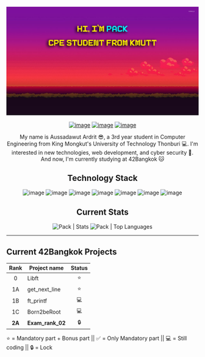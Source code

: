 ![alt text](Thumbnails/MyBackground.png)

<div align="center">

[![image](https://img.shields.io/badge/Facebook-1877F2?style=for-the-badge&logo=facebook&logoColor=white)](https://www.facebook.com/pack.packrock/) [![image](https://img.shields.io/badge/Instagram-E4405F?style=for-the-badge&logo=instagram&logoColor=white)](https://www.instagram.com/pack_hub/) [![image](https://img.shields.io/badge/Discord-5865F2?style=for-the-badge&logo=discord&logoColor=white)](https://discordapp.com/users/318047237533859840)

</div>

<p align=center>
My name is Aussadawut Ardrit 😎, a 3rd year student in Computer Engineering from King Mongkut's University of Technology Thonburi 💻. I'm interested in new technologies, web development, and cyber security 💪. And now, I'm currently studying at 42Bangkok 🐱
</p>

<h2 align="center">Technology Stack</h2>

<div align="center">

![image](https://img.shields.io/badge/C-00599C?style=for-the-badge&logo=c&logoColor=white) ![image](https://img.shields.io/badge/C%2B%2B-00599C?style=for-the-badge&logo=c%2B%2B&logoColor=white) ![image](https://img.shields.io/badge/CSS3-1572B6?style=for-the-badge&logo=css3&logoColor=white) ![image](https://img.shields.io/badge/HTML5-E34F26?style=for-the-badge&logo=html5&logoColor=white) ![image](https://img.shields.io/badge/JavaScript-323330?style=for-the-badge&logo=javascript&logoColor=F7DF1E) ![image](https://img.shields.io/badge/Python-FFD43B?style=for-the-badge&logo=python&logoColor=blue) ![image](https://img.shields.io/badge/React-20232A?style=for-the-badge&logo=react&logoColor=61DAFB)

</div>

<h2 align="center">Current Stats</h2>

<!--
![Anurag's GitHub stats](https://github-readme-stats.vercel.app/api?username=PackHubTH&show_icons=true&theme=radical)
[![Top Langs](https://github-readme-stats.vercel.app/api/top-langs/?username=PackHubTH&layout=compact&theme=radical)](https://github.com/anuraghazra/github-readme-stats)
-->
<p align=center>

<img width="480px" src="https://github-readme-stats.vercel.app/api?username=PackHubTH&hide_border=true&show_icons=true&include_all_commits=true&count_private=true&line_height=21&theme=radical" alt="Pack | Stats" />

<img src="https://github-readme-stats.vercel.app/api/top-langs/?username=PackHubTH&hide_border=true&layout=compact&theme=radical" alt="Pack | Top Languages" />

</p>

---

## Current 42Bangkok Projects

|  Rank  | Project name     | Status |
| :----: | ---------------- | :----: |
|   0    | Libft            |   ⭐   |
|   1A   | get_next_line    |   ⭐   |
|   1B   | ft_printf        |   💻   |
|   1C   | Born2beRoot      |   💻   |
| **2A** | **Exam_rank_02** |   🔒   |

⭐ = Mandatory part + Bonus part || ✅ = Only Mandatory part || 💻 = Still coding || 🔒 = Lock

<!--
**PackHubTH/PackHubTH** is a ✨ _special_ ✨ repository because its `README.md` (this file) appears on your GitHub profile.

Here are some ideas to get you started:

- 🔭 I’m currently working on ...
- 🌱 I’m currently learning ...
- 👯 I’m looking to collaborate on ...
- 🤔 I’m looking for help with ...
- 💬 Ask me about ...
- 📫 How to reach me: ...
- 😄 Pronouns: ...
- ⚡ Fun fact: ...
  -->
